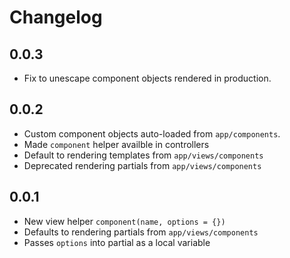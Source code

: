 # Changelog

## 0.0.3

* Fix to unescape component objects rendered in production.

## 0.0.2

* Custom component objects auto-loaded from `app/components`.
* Made `component` helper availble in controllers
* Default to rendering templates from `app/views/components`
* Deprecated rendering partials from `app/views/components`

## 0.0.1

* New view helper `component(name, options = {})`
* Defaults to rendering partials from `app/views/components`
* Passes `options` into partial as a local variable
